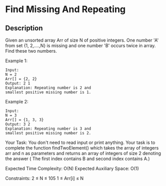 # Find Missing And Repeating

## Description

Given an unsorted array Arr of size N of positive integers. One number 'A' from set {1, 2,....,N} is missing and one number 'B' occurs twice in array. Find these two numbers.
 
Example 1:
<!-- ![Alt](https://assets.leetcode.com/uploads/2021/05/01/maxarea1-grid.jpg) -->

```
Input:
N = 2
Arr[] = {2, 2}
Output: 2 1
Explanation: Repeating number is 2 and 
smallest positive missing number is 1.
```

Example 2:

```
Input:
N = 3
Arr[] = {1, 3, 3}
Output: 3 2
Explanation: Repeating number is 3 and 
smallest positive missing number is 2.
```

Your Task:
You don't need to read input or print anything. Your task is to complete the function findTwoElement() which takes the array of integers arr and n as parameters and returns an array of integers of size 2 denoting the answer ( The first index contains B and second index contains A.)

Expected Time Complexity: O(N)
Expected Auxiliary Space: O(1)

Constraints:
2 ≤ N ≤ 105
1 ≤ Arr[i] ≤ N


